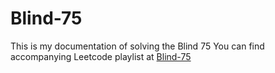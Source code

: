 # Blind-75
This is my documentation of solving the Blind 75 
You can find accompanying Leetcode playlist at [Blind-75](https://leetcode.com/studyplan/leetcode-75/)
